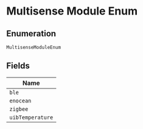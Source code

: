 
# Multisense Module Enum

## Enumeration

`MultisenseModuleEnum`

## Fields

| Name |
|  --- |
| `ble` |
| `enocean` |
| `zigbee` |
| `uibTemperature` |

